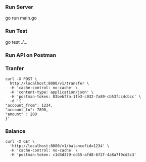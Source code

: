 
### Run Server ###

  go run main.go

### Run Test ###
  go test ./...

### Run API on Postman ###

### Tranfer ###
```
curl -X POST \
  http://localhost:8080/v1/transfer \
  -H 'cache-control: no-cache' \
  -H 'content-type: application/json' \
  -H 'postman-token: 83bebf7a-1fe3-c032-7a89-cb53fcc4cbcc' \
  -d '{
"account_from": 1234,
"account_to": 7890,
"amount" : 200
}'
```
### Balance ###
```
curl -X GET \
  'http://localhost:8080/v1/balance?id=1234' \
  -H 'cache-control: no-cache' \
  -H 'postman-token: c1d3d329-cd55-afd8-6f2f-4a8a7f9cd3c3'
  ````
